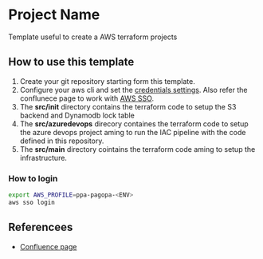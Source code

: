 # Project Name
Template useful to create a AWS terraform projects


## How to use this template

1. Create your git repository starting form this template.
2. Configure your aws cli and set the [credentials settings](https://docs.aws.amazon.com/cli/latest/userguide/cli-configure-files.html). Also refer the conflunece page to work with [AWS SSO](https://pagopa.atlassian.net/wiki/spaces/DEVOPS/pages/466846955/AWS+-+Users+groups+and+roles#SSO-with-GSuite).
3. The __src/init__ directory contains the terraform code to setup the S3 backend and Dynamodb lock table
4. The __src/azuredevops__ direcory containes the terraform code to setup the azure devops project aming to run the IAC pipeline with the code defined in this repository.
5. The __src/main__ directory cointains the terraform code aming to setup the infrastructure.


### How to login

```sh
export AWS_PROFILE=ppa-pagopa-<ENV>
aws sso login
```


## Referencees

* [Confluence page](https://pagopa.atlassian.net/wiki/spaces/DEVOPS/pages/467894592/AWS+Setup+new+project) 